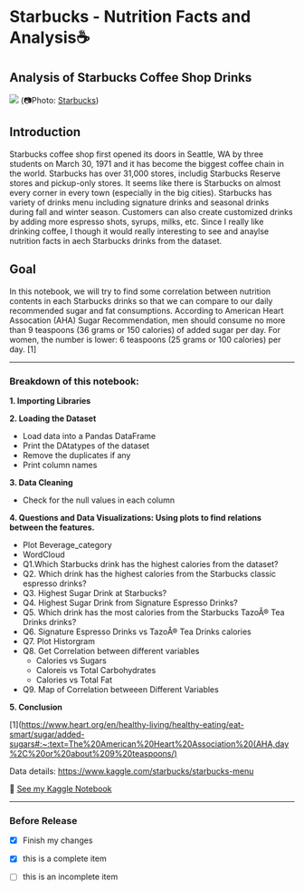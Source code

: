 # Starbucks - Nutrition Facts and Analysis☕
## Analysis of Starbucks Coffee Shop Drinks 
![](https://stories.starbucks.com/uploads/2019/01/1981-Pike-Place_Exterior_Photo-1-1440x700.jpg)
(📷Photo: [Starbucks](https://stories.starbucks.com/stories/2015/store-tour-inside-1912-pike-place-seattle-usa/))

## Introduction
Starbucks coffee shop first opened its doors in Seattle, WA by three students on March 30, 1971 and it has become the biggest coffee chain in the world. Starbucks has over 31,000 stores, includig Starbucks Reserve stores and pickup-only stores. It seems like there is Starbucks on almost every corner in every town (especially in the big cities). Starbucks has variety of drinks menu including signature drinks and seasonal drinks during fall and winter season. Customers can also create customized drinks by adding more espresso shots, syrups, milks, etc. Since I really like drinking coffee, I though it would really interesting to see and anaylse nutrition facts in aech Starbucks drinks from the dataset.  

## Goal
In this notebook, we will try to find some correlation between nutrition contents in each Starbucks drinks so that we can compare to our daily recommended sugar and fat consumptions. According to American Heart Assocation (AHA) Sugar Recommendation, men should consume no more than 9 teaspoons (36 grams or 150 calories) of added sugar per day. For women, the number is lower: 6 teaspoons (25 grams or 100 calories) per day. [1]
___
### Breakdown of this notebook:
**1. Importing Libraries**

**2. Loading the Dataset**
* Load data into a Pandas DataFrame
* Print the DAtatypes of the dataset
* Remove the duplicates if any
* Print column names

**3. Data Cleaning**
* Check for the null values in each column

**4. Questions and Data Visualizations: Using plots to find relations between the features.**
* Plot Beverage_category
* WordCloud
* Q1.Which Starbucks drink has the highest calories from the dataset?
* Q2. Which drink has the highest calories from the Starbucks classic espresso drinks?
* Q3. Highest Sugar Drink at Starbucks?
* Q4. Highest Sugar Drink from Signature Espresso Drinks?
* Q5. Which drink has the most calories from the Starbucks TazoÂ® Tea Drinks drinks?
* Q6. Signature Espresso Drinks vs TazoÂ® Tea Drinks calories
* Q7. Plot Historgram
* Q8. Get Correlation between different variables
  * Calories vs Sugars
  * Caloreis vs Total Carbohydrates
  * Calories vs Total Fat
* Q9. Map of Correlation betweeen Different Variables

**5. Conclusion**

[1](https://www.heart.org/en/healthy-living/healthy-eating/eat-smart/sugar/added-sugars#:~:text=The%20American%20Heart%20Association%20(AHA,day%2C%20or%20about%209%20teaspoons/)


Data details: https://www.kaggle.com/starbucks/starbucks-menu

:file_folder: [See my Kaggle Notebook](https://www.kaggle.com/conniekoh/starbucks-got-drinks)
___
### Before Release
- [x] Finish my changes
- [x] this is a complete item
- [ ] this is an incomplete item



